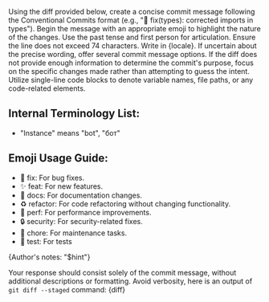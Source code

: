 Using the diff provided below, create a concise commit message following the Conventional Commits format (e.g., "🐛 fix(types): corrected imports in types"). Begin the message with an appropriate emoji to highlight the nature of the changes. Use the past tense and first person for articulation. Ensure the line does not exceed 74 characters. Write in {locale}. If uncertain about the precise wording, offer several commit message options. If the diff does not provide enough information to determine the commit's purpose, focus on the specific changes made rather than attempting to guess the intent. Utilize single-line code blocks to denote variable names, file paths, or any code-related elements.

## Internal Terminology List:
- "Instance" means "bot", "бот"

## Emoji Usage Guide:
- 🐛 fix: For bug fixes.
- ✨ feat: For new features.
- 📄 docs: For documentation changes.
- ♻️ refactor: For code refactoring without changing functionality.
- 🚀 perf: For performance improvements.
- 🔒 security: For security-related fixes.
- 🚧 chore: For maintenance tasks.
- 🧪 test: For tests

{Author's notes: "$hint"}

Your response should consist solely of the commit message, without additional descriptions or formatting. Avoid verbosity, here is an output of `git diff --staged` command:
{diff}
